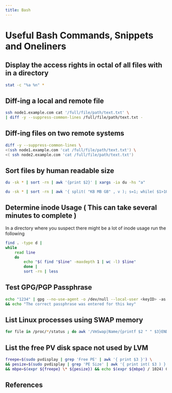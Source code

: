 ```yaml
---
title: Bash
---
```

# Useful Bash Commands, Snippets and Oneliners

## Display the access rights in octal of all files with in a directory

```bash
stat -c "%a %n" *
```

## Diff-ing a local and remote file

```bash
ssh node1.example.com cat '/full/file/path/text.txt' \
| diff -y --suppress-common-lines /full/file/path/text.txt -
```

## Diff-ing files on two remote systems

```bash
diff -y --suppress-common-lines \
<(ssh node1.example.com 'cat /full/file/path/text.txt') \
<( ssh node2.example.com 'cat /full/file/path/text.txt')
```

## Sort files by human readable size

```bash
du -sk * | sort -rn | awk '{print $2}' | xargs -ia du -hs "a"
```
```bash
du -sk * | sort -rn | awk '{ split( "KB MB GB" , v ); s=1; while( $1>1024 ){ $1/=1024; s++ } print int($1) v[s], $2 }'
```

## Determine inode Usage ( This can take several minutes to complete )
In a directory where you suspect there might be a lot of inode usage run the following

```bash
find . -type d |
while
    read line
    do
        echo "$( find "$line" -maxdepth 1 | wc -l) $line"
        done |
        sort -rn | less
```

## Test GPG/PGP Passphrase

```bash
echo "1234" | gpg --no-use-agent -o /dev/null --local-user <keyID> -as - \
&& echo "The correct passphrase was entered for this key"
```

## List Linux processes using SWAP memory

```bash
for file in /proc/*/status ; do awk '/VmSwap|Name/{printf $2 " " $3}END{ print ""}' $file; done | sort -k 2 -n -r | less
```

## List the free PV disk space not used by LVM
```bash
freepe=$(sudo pvdisplay | grep 'Free PE' | awk '{ print $3 }') \
&& pesize=$(sudo pvdisplay | grep 'PE Size' | awk '{ print int( $3 ) }') \
&& mbpe=$(expr ${freepe} \* ${pesize}) && echo $(expr ${mbpe} / 1024) GB
```

## References

